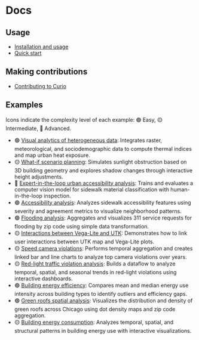 # Docs

## Usage

- [Installation and usage](USAGE.md)
- [Quick start](QUICK-START.md)

## Making contributions

- [Contributing to Curio](CONTRIBUTIONS.md)

## Examples

Icons indicate the complexity level of each example: 🟢 Easy, 🟡 Intermediate, 🔴 Advanced.

- 🟢 [Visual analytics of heterogeneous data](examples/01-visual-analytics.md): Integrates raster, meteorological, and sociodemographic data to compute thermal indices and map urban heat exposure.
- 🟡 [What-if scenario planning](examples/02-what-if.md): Simulates sunlight obstruction based on 3D building geometry and explores shadow changes through interactive height adjustments.
- 🔴 [Expert-in-the-loop urban accessibility analysis](examples/03-expert-in-the-loop.md): Trains and evaluates a computer vision model for sidewalk material classification with human-in-the-loop inspection.
- 🟢 [Accessibility analysis](examples/04-accessibility-analysis.md): Analyzes sidewalk accessibility features using severity and agreement metrics to visualize neighborhood patterns.
- 🟢 [Flooding analysis](examples/05-flooding-complaints.md): Aggregates and visualizes 311 service requests for flooding by zip code using simple data transformation.
- 🟡 [Interactions between Vega-Lite and UTK](examples/06-interaction.md): Demonstrates how to link user interactions between UTK map and Vega-Lite plots.
- 🟡 [Speed camera violations](examples/07-speed-camera.md): Performs temporal aggregation and creates linked bar and line charts to analyze top camera violations over years.
- 🟡 [Red-light traffic violation analysis](examples/08-red-light-violation.md): Builds a dataflow to analyze temporal, spatial, and seasonal trends in red-light violations using interactive dashboards.
- 🟢 [Building energy efficiency](examples/09-energy-efficiency.md): Compares mean and median energy use intensity across building types to identify outliers and efficiency gaps.
- 🟢 [Green roofs spatial analysis](examples/10-green-roofs.md): Visualizes the distribution and density of green roofs across Chicago using dot density maps and zip code aggregation.
- 🟡 [Building energy consumption](examples/11-building-energy.md): Analyzes temporal, spatial, and structural patterns in building energy use with interactive visualizations.

